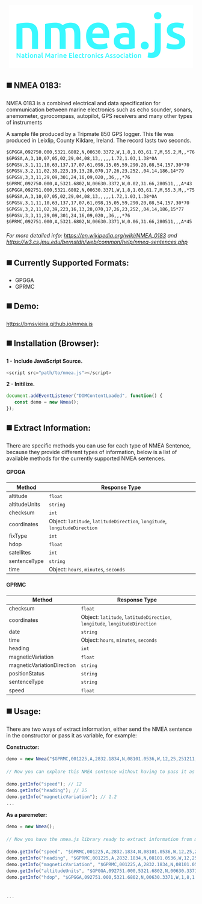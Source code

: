 <p align="center">
<img width="" src="https://raw.githubusercontent.com/BMSVieira/nmea.js/main/demo/img/logo.png?token=GHSAT0AAAAAACLN5BL733MRXOVK5CMJIZ6YZNKQA5Q">
</p>

◼️ NMEA 0183:
-
<p>
   NMEA 0183 is a combined electrical and data specification for communication between marine electronics such as echo sounder, sonars, anemometer, gyrocompass, autopilot, GPS receivers and many other types of instruments
</p>
<p>
   A sample file produced by a Tripmate 850 GPS logger. This file was produced in Leixlip, County Kildare, Ireland. The record lasts two seconds.
</p>

```html
$GPGGA,092750.000,5321.6802,N,00630.3372,W,1,8,1.03,61.7,M,55.2,M,,*76
$GPGSA,A,3,10,07,05,02,29,04,08,13,,,,,1.72,1.03,1.38*0A
$GPGSV,3,1,11,10,63,137,17,07,61,098,15,05,59,290,20,08,54,157,30*70
$GPGSV,3,2,11,02,39,223,19,13,28,070,17,26,23,252,,04,14,186,14*79
$GPGSV,3,3,11,29,09,301,24,16,09,020,,36,,,*76
$GPRMC,092750.000,A,5321.6802,N,00630.3372,W,0.02,31.66,280511,,,A*43
$GPGGA,092751.000,5321.6802,N,00630.3371,W,1,8,1.03,61.7,M,55.3,M,,*75
$GPGSA,A,3,10,07,05,02,29,04,08,13,,,,,1.72,1.03,1.38*0A
$GPGSV,3,1,11,10,63,137,17,07,61,098,15,05,59,290,20,08,54,157,30*70
$GPGSV,3,2,11,02,39,223,16,13,28,070,17,26,23,252,,04,14,186,15*77
$GPGSV,3,3,11,29,09,301,24,16,09,020,,36,,,*76
$GPRMC,092751.000,A,5321.6802,N,00630.3371,W,0.06,31.66,280511,,,A*45
```
###### For more detailed info: https://en.wikipedia.org/wiki/NMEA_0183 and https://w3.cs.jmu.edu/bernstdh/web/common/help/nmea-sentences.php

◼️ Currently Supported Formats:
-
- GPGGA
- GPRMC


◼️ Demo:
-
https://bmsvieira.github.io/nmea.js

◼️ Installation (Browser):
-

<b>1 - Include JavaScript Source.</b>
```javascript
<script src="path/to/nmea.js"></script>
```
<b>2 - Initilize.</b>
```javascript
document.addEventListener("DOMContentLoaded", function() {
   const demo = new Nmea();
});
```

◼️ Extract Information:
-

There are specific methods you can use for each type of NMEA Sentence, because they provide different types of information, below is a list of available methods for the currently supported NMEA sentences.

#### GPGGA
| Method | Response Type |
| --- | --- |
| altitude | `float` |
| altitudeUnits | `string` |
| checksum | `int`|
| coordinates | Object: `latitude`, `latitudeDirection`, `longitude`, `longitudeDirection` |
| fixType  | `int`  |
| hdop  | `float`  |
| satellites | `int` |
| sentenceType| `string`|
| time| Object: `hours`, `minutes`, `seconds`|

#### GPRMC
| Method | Response Type |
| --- | --- |
| checksum | `float` |
| coordinates | Object: `latitude`, `latitudeDirection`, `longitude`, `longitudeDirection` |
| date |  `string`|
| time| Object: `hours`, `minutes`, `seconds`|
| heading | `int` |
| magneticVariation  | `float`  |
| magneticVariationDirection  | `string`  |
| positionStatus | `string` |
| sentenceType| `string`|
| speed | `float` |

◼️ Usage:
-

There are two ways of extract information, either send the NMEA sentence in the constructor or pass it as variable, for example:

<b>Constructor:</b>
```javascript
demo = new Nmea("$GPRMC,001225,A,2832.1834,N,08101.0536,W,12,25,251211,1.2,E,A*03");

// Now you can explore this NMEA sentence without having to pass it as a paremeter when using the method, for example:

demo.getInfo("speed"); // 12
demo.getInfo("heading"); // 25
demo.getInfo("magneticVariation"); // 1.2
...
```

<b>As a paremeter:</b>
```javascript
demo = new Nmea();

// Now you have the nmea.js library ready to extract information from multiple and different nmea sentences, as long as you pass it as parameter, for example:

demo.getInfo("speed", "$GPRMC,001225,A,2832.1834,N,08101.0536,W,12,25,251211,1.2,E,A*03"); // 12
demo.getInfo("heading", "$GPRMC,001225,A,2832.1834,N,08101.0536,W,12,25,251211,1.2,E,A*03"); // 25
demo.getInfo("magneticVariation", "$GPRMC,001225,A,2832.1834,N,08101.0536,W,12,25,251211,1.2,E,A*03"); // 1.2
demo.getInfo("altitudeUnits", "$GPGGA,092751.000,5321.6802,N,00630.3371,W,1,8,1.03,61.7,M,55.3,M,,*75"); // M
demo.getInfo("hdop", "$GPGGA,092751.000,5321.6802,N,00630.3371,W,1,8,1.03,61.7,M,55.3,M,,*75"); // 1.03


...
```
